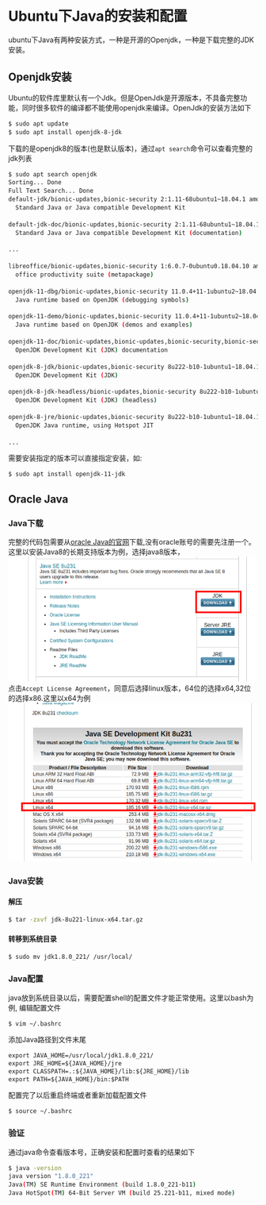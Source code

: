 # Ubuntu下Java的安装和配置
ubuntu下Java有两种安装方式，一种是开源的Openjdk，一种是下载完整的JDK安装。


## Openjdk安装
Ubuntu的软件库里默认有一个Jdk。但是OpenJdk是开源版本，不具备完整功能，同时很多软件的编译都不能使用openjdk来编译。OpenJdk的安装方法如下
```bash
$ sudo apt update
$ sudo apt install openjdk-8-jdk
```
下载的是openjdk8的版本(也是默认版本)，通过`apt search`命令可以查看完整的jdk列表
```bash
$ sudo apt search openjdk
Sorting... Done
Full Text Search... Done
default-jdk/bionic-updates,bionic-security 2:1.11-68ubuntu1~18.04.1 amd64
  Standard Java or Java compatible Development Kit

default-jdk-doc/bionic-updates,bionic-security 2:1.11-68ubuntu1~18.04.1 amd64
  Standard Java or Java compatible Development Kit (documentation)

...

libreoffice/bionic-updates,bionic-security 1:6.0.7-0ubuntu0.18.04.10 amd64
  office productivity suite (metapackage)

openjdk-11-dbg/bionic-updates,bionic-security 11.0.4+11-1ubuntu2~18.04.3 amd64
  Java runtime based on OpenJDK (debugging symbols)

openjdk-11-demo/bionic-updates,bionic-security 11.0.4+11-1ubuntu2~18.04.3 amd64
  Java runtime based on OpenJDK (demos and examples)

openjdk-11-doc/bionic-updates,bionic-updates,bionic-security,bionic-security 11.0.4+11-1ubuntu2~18.04.3 all
  OpenJDK Development Kit (JDK) documentation

openjdk-8-jdk/bionic-updates,bionic-security 8u222-b10-1ubuntu1~18.04.1 amd64
  OpenJDK Development Kit (JDK)

openjdk-8-jdk-headless/bionic-updates,bionic-security 8u222-b10-1ubuntu1~18.04.1 amd64
  OpenJDK Development Kit (JDK) (headless)

openjdk-8-jre/bionic-updates,bionic-security 8u222-b10-1ubuntu1~18.04.1 amd64
  OpenJDK Java runtime, using Hotspot JIT

...
```
需要安装指定的版本可以直接指定安装，如:
```bash
$ sudo apt install openjdk-11-jdk
```

## Oracle Java
### Java下载
完整的代码包需要从[oracle Java的官网](https://www.oracle.com/technetwork/java/javase/downloads/index.html)下载,没有oracle账号的需要先注册一个。
这里以安装Java8的长期支持版本为例，选择java8版本，
![ubuntu-development0001-1](/images/ubuntu/ubuntu-development0001-1.jpg)
点击`Accept License Agreement`，同意后选择linux版本，64位的选择x64,32位的选择x86.这里以x64为例
![ubuntu-development0001-2](/images/ubuntu/ubuntu-development0001-2.jpg)

### Java安装

#### 解压
```bash
$ tar -zxvf jdk-8u221-linux-x64.tar.gz
```
#### 转移到系统目录
```bash
$ sudo mv jdk1.8.0_221/ /usr/local/
```

### Java配置
java放到系统目录以后，需要配置shell的配置文件才能正常使用。这里以bash为例,
编辑配置文件
```bash
$ vim ~/.bashrc
```
添加Java路径到文件末尾
```
export JAVA_HOME=/usr/local/jdk1.8.0_221/
export JRE_HOME=${JAVA_HOME}/jre
export CLASSPATH=.:${JAVA_HOME}/lib:${JRE_HOME}/lib
export PATH=${JAVA_HOME}/bin:$PATH
```
配置完了以后重启终端或者重新加载配置文件
```bash
$ source ~/.bashrc
```
### 验证
通过java命令查看版本号，正确安装和配置时查看的结果如下
```bash
$ java -version
java version "1.8.0_221"
Java(TM) SE Runtime Environment (build 1.8.0_221-b11)
Java HotSpot(TM) 64-Bit Server VM (build 25.221-b11, mixed mode)
```
